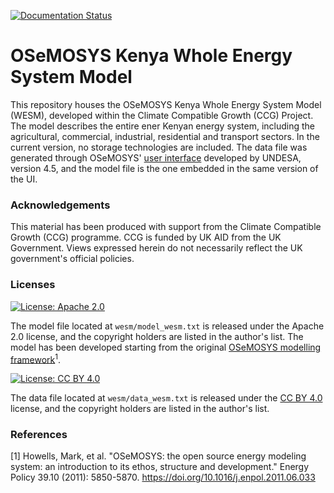 [![Documentation Status](https://readthedocs.org/projects/osemosyskenya/badge/?version=latest)](https://osemosyskenya.readthedocs.io/en/latest/?badge=latest)

# OSeMOSYS Kenya Whole Energy System Model

This repository houses the OSeMOSYS Kenya Whole Energy System Model (WESM), developed within the Climate Compatible Growth (CCG) Project. The model describes the entire ener Kenyan energy system, including the agricultural, commercial, industrial, residential and transport sectors. In the current version, no storage technologies are included. The data file was generated through OSeMOSYS' [user interface](https://github.com/ClimateCompatibleGrowth/OSEMOSYS_UI) developed by UNDESA, version 4.5, and the model file is the one embedded in the same version of the UI.

### Acknowledgements
This material has been produced with support from the Climate Compatible Growth (CCG) programme. CCG is funded by UK AID from the UK Government. Views expressed herein do not necessarily reflect the UK government's official policies.

### Licenses
[![License: Apache 2.0](https://img.shields.io/badge/License-Apache%202.0-blue.svg)](https://github.com/ClimateCompatibleGrowth/osemosys_kenya?tab=Apache-2.0-1-ov-file#readme)

The model file located at ```wesm/model_wesm.txt``` is released under the Apache 2.0 license, and the copyright holders are listed in the author's list. The model has been developed starting from the original [OSeMOSYS modelling framework](https://github.com/OSeMOSYS/OSeMOSYS_GNU_MathProg?tab=readme-ov-file)<sup>1</sup>.

[![License: CC BY 4.0](https://img.shields.io/badge/License-CC%20BY--4.0-lightgrey.svg)](https://creativecommons.org/licenses/by/4.0/)

The data file located at ```wesm/data_wesm.txt``` is released under the [CC BY 4.0](https://creativecommons.org/licenses/by/4.0) license, and the copyright holders are listed in the author's list.

### References
[1] Howells, Mark, et al. "OSeMOSYS: the open source energy modeling system: an introduction to its ethos, structure and development." Energy Policy 39.10 (2011): 5850-5870. https://doi.org/10.1016/j.enpol.2011.06.033
